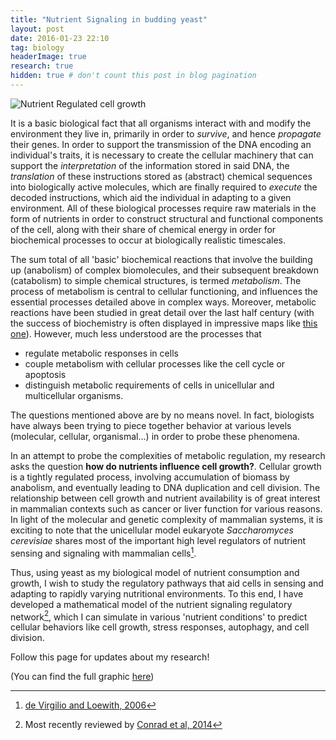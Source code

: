 ```yaml
---
title: "Nutrient Signaling in budding yeast"
layout: post
date: 2016-01-23 22:10
tag: biology
headerImage: true
research: true
hidden: true # don't count this post in blog pagination
---
```



![Nutrient Regulated cell growth](https://www.dropbox.com/s/t3panfkpb5w0tzf/nutrien-signaling-in-yeast-illustration.png?raw=1)

It is a basic biological fact that all organisms interact with and modify the environment they live in, primarily in order to *survive*, and hence *propagate* their genes. In order to support the transmission of the DNA encoding an individual's traits, it is necessary to create the cellular machinery that can support the *interpretation* of the information stored in said DNA, the *translation* of these instructions stored as (abstract) chemical sequences into biologically active molecules, which are finally required to *execute* the decoded instructions, which aid the individual in adapting to a given environment. All of these biological processes require raw materials in the form of nutrients in order to construct structural and functional components of the cell, along with their share of chemical energy in order for biochemical processes to occur at biologically realistic timescales.

The sum total of all 'basic' biochemical reactions that involve the building up (anabolism) of complex biomolecules, and their subsequent breakdown (catabolism) to simple chemical structures, is termed *metabolism*. The process of metabolism is central to cellular functioning, and influences the essential processes detailed above in complex ways. Moreover, metabolic reactions have been studied in great detail over the last half century (with the success of biochemistry is often displayed in impressive maps like [this one](http://www.genome.jp/kegg-bin/show_pathway?map01100)). However, much less understood are the processes that

- regulate metabolic responses in cells
- couple metabolism with cellular processes like the cell cycle or apoptosis
- distinguish metabolic requirements of cells in unicellular and multicellular organisms.

The questions mentioned above are by no means novel. In fact, biologists have always been trying to piece together behavior at various levels (molecular, cellular, organismal...) in order to probe these phenomena.

In an attempt to probe the complexities of metabolic regulation, my research asks the question **how do nutrients influence cell growth?**. Cellular growth is a tightly regulated process, involving accumulation of biomass by anabolism, and eventually leading to DNA duplication and cell division. The relationship between cell growth and nutrient availability is of great interest in mammalian contexts such as cancer or liver function for various reasons. In light of the molecular and genetic complexity of mammalian systems, it is exciting to note that the unicellular model eukaryote *Saccharomyces cerevisiae* shares most of the important high level regulators of nutrient sensing and signaling with mammalian cells[^1].

Thus, using yeast as my biological model of nutrient consumption and growth, I wish to study the regulatory pathways that aid cells in sensing and adapting to rapidly varying nutritional environments. To this end, I have developed a mathematical model of the nutrient signaling regulatory network[^2], which I can simulate in various 'nutrient conditions' to predict cellular behaviors like cell growth, stress responses, autophagy, and cell division.

Follow this page for updates about my research!

(You can find the full graphic [here](https://www.dropbox.com/s/t3panfkpb5w0tzf/nutrien-signaling-in-yeast-illustration.png?raw=1))

[^1]: [de Virgilio and Loewith, 2006](http://dx.doi.org/10.1016/j.biocel.2006.02.013)
[^2]: Most recently reviewed by [Conrad et al, 2014](http://dx.doi.org/10.1111/1574-6976.12065)